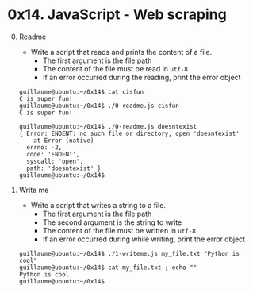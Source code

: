 # 0x14. JavaScript - Web scraping

0. Readme
	- Write a script that reads and prints the content of a file.
		- The first argument is the file path
		- The content of the file must be read in `utf-8`
		- If an error occurred during the reading, print the error object
	```
	guillaume@ubuntu:~/0x14$ cat cisfun
	C is super fun!
	guillaume@ubuntu:~/0x14$ ./0-readme.js cisfun
	C is super fun!

	guillaume@ubuntu:~/0x14$ ./0-readme.js doesntexist
	{ Error: ENOENT: no such file or directory, open 'doesntexist'
	    at Error (native)
	  errno: -2,
	  code: 'ENOENT',
	  syscall: 'open',
	  path: 'doesntexist' }
	guillaume@ubuntu:~/0x14$ 
	```

1. Write me
	- Write a script that writes a string to a file.
		- The first argument is the file path
		- The second argument is the string to write
		- The content of the file must be written in `utf-8`
		- If an error occurred during while writing, print the error object
	```
	guillaume@ubuntu:~/0x14$ ./1-writeme.js my_file.txt "Python is cool"
	guillaume@ubuntu:~/0x14$ cat my_file.txt ; echo ""
	Python is cool
	guillaume@ubuntu:~/0x14$
	```
